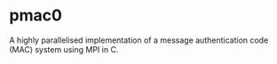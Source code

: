 # pmac0
A highly parallelised implementation of a message authentication code (MAC) system using MPI in C.
